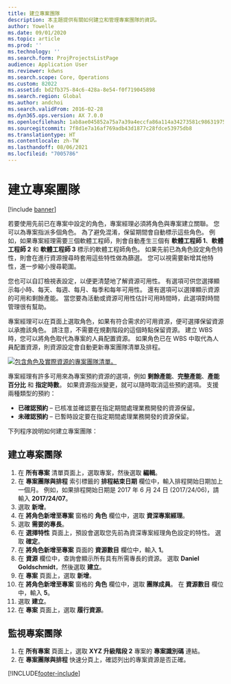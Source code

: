 ```yaml
---
title: 建立專案團隊
description: 本主題提供有關如何建立和管理專案團隊的資訊。
author: Yowelle
ms.date: 09/01/2020
ms.topic: article
ms.prod: ''
ms.technology: ''
ms.search.form: ProjProjectsListPage
audience: Application User
ms.reviewer: kdwns
ms.search.scope: Core, Operations
ms.custom: 82022
ms.assetid: bd2fb375-84c6-428a-8e54-f0f719045898
ms.search.region: Global
ms.author: andchoi
ms.search.validFrom: 2016-02-28
ms.dyn365.ops.version: AX 7.0.0
ms.openlocfilehash: 1ab8ae045852a75a7a39a4eccfa86a114a34273581c98631975bcbfac5a7a343
ms.sourcegitcommit: 7f8d1e7a16af769adb43d1877c28fdce53975db8
ms.translationtype: HT
ms.contentlocale: zh-TW
ms.lasthandoff: 08/06/2021
ms.locfileid: "7005786"
---
```

# <a name="create-a-project-team"></a>建立專案團隊

[!include [banner](../includes/banner.md)]

若要使用先前已在專案中設定的角色，專案經理必須將角色與專案建立關聯。 您可以為專案指派多個角色。 為了避免混淆，保留期間會自動標示這些角色。 例如，如果專案經理需要三個軟體工程師，則會自動產生三個有 **軟體工程師 1**、**軟體工程師 2** 和 **軟體工程師 3** 標示的軟體工程師角色。 如果先前已為角色設定角色特性，則會在進行資源搜尋時套用這些特性做為篩選。 您可以視需要新增其他特性，進一步縮小搜尋範圍。

您也可以自訂檢視表設定，以便更清楚地了解資源可用性。 有選項可供您選擇顯示每小時、每天、每週、每月、每季和每年可用性。 還有選項可以選擇顯示資源的可用和剩餘產能。 當您要為活動或資源可用性估計可用時間時，此選項對時間管理很有幫助。

專案經理可以在頁面上選取角色，如果有符合需求的可用資源，便可選擇保留資源以承擔該角色。 請注意，不需要在規劃階段的這個時點保留資源。 建立 WBS 時，您可以將角色取代為專案的人員配置資源。 如果角色已在 WBS 中取代為人員配置資源，則資源設定會自動更新專案團隊清單及排程。

[![包含角色及實際資源的專案團隊清單。](./media/projectresourcing03-1024x368.jpg)](./media/projectresourcing03.jpg) 

專案經理有許多可用來為專案預約資源的選項，例如 **剩餘產能**、**完整產能**、**產能百分比** 和 **指定時數**。 如果資源指派變更，就可以隨時取消這些預約選項。 支援兩種類型的預約：

- **已確認預約** – 已核准並確認要在指定期間處理業務開發的資源保留。
- **未確認預約** – 已暫時設定要在指定期間處理業務開發的資源保留。

下列程序說明如何建立專案團隊：

## <a name="create-a-project-team"></a>建立專案團隊

1. 在 **所有專案** 清單頁面上，選取專案，然後選取 **編輯**。
2. 在 **專案團隊與排程** 索引標籤的 **排程結束日期** 欄位中，輸入排程開始日期加上一個月。 例如，如果排程開始日期是 2017 年 6 月 24 日 (2017/24/06)，請輸入 **2017/24/07**。
3. 選取 **新增**。
4. 在 **將角色新增至專案** 窗格的 **角色** 欄位中，選取 **資深專案經理**。
5. 選取 **需要的專長**。
6. 在 **選擇特性** 頁面上，預設會選取您先前為資深專案經理角色設定的特性。 選取 **確定**。
7. 在 **將角色新增至專案** 頁面的 **資源數目** 欄位中，輸入 **1**。
8. 在 **資源** 欄位中，查詢會顯示所有具有所需專長的資源。 選取 **Daniel Goldschmidt**，然後選取 **建立**。
9. 在 **專案** 頁面上，選取 **新增**。
10. 在 **將角色新增至專案** 窗格的 **角色** 欄位中，選取 **團隊成員**。 在 **資源數目** 欄位中，輸入 **5**。
11. 選取 **建立**。
12. 在 **專案** 頁面上，選取 **履行資源**。

## <a name="monitor-project-teams"></a>監視專案團隊
1. 在 **所有專案** 頁面上，選取 **XYZ 升級階段 2** 專案的 **專案識別碼** 連結。
2. 在 **專案團隊與排程** 快速分頁上，確認列出的專案資源是否正確。


[!INCLUDE[footer-include](../includes/footer-banner.md)]